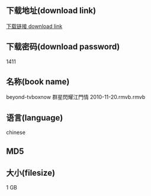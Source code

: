 ## 下载地址(download link)
[下载链接 download link](https://tutu365.netlify.app/?s=beyond-tvboxnow+%E7%BE%A4%E6%98%9F%E9%96%83%E8%80%80%E6%B1%9F%E9%96%80%E6%83%85+2010-11-20.rmvb)

## 下载密码(download password)
1411

## 名称(book name)
beyond-tvboxnow 群星閃耀江門情 2010-11-20.rmvb.rmvb

## 语言(language)
chinese

## MD5


## 大小(filesize)
1 GB
